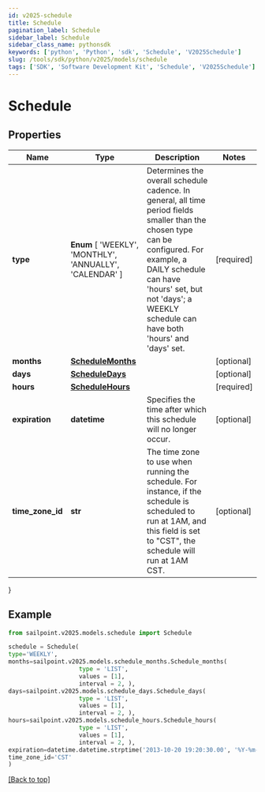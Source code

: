 ```yaml
---
id: v2025-schedule
title: Schedule
pagination_label: Schedule
sidebar_label: Schedule
sidebar_class_name: pythonsdk
keywords: ['python', 'Python', 'sdk', 'Schedule', 'V2025Schedule']
slug: /tools/sdk/python/v2025/models/schedule
tags: ['SDK', 'Software Development Kit', 'Schedule', 'V2025Schedule']
---
```


# Schedule

## Properties

| Name | Type | Description | Notes |
| --- | --- | --- | --- |
| **type** | **Enum** [ 'WEEKLY', 'MONTHLY', 'ANNUALLY', 'CALENDAR' ] | Determines the overall schedule cadence. In general, all time period fields smaller than the chosen type can be configured. For example, a DAILY schedule can have 'hours' set, but not 'days'; a WEEKLY schedule can have both 'hours' and 'days' set. | [required] |
| **months** | [**ScheduleMonths**](schedule-months) |  | [optional] |
| **days** | [**ScheduleDays**](schedule-days) |  | [optional] |
| **hours** | [**ScheduleHours**](schedule-hours) |  | [required] |
| **expiration** | **datetime** | Specifies the time after which this schedule will no longer occur. | [optional] |
| **time_zone_id** | **str** | The time zone to use when running the schedule. For instance, if the schedule is scheduled to run at 1AM, and this field is set to \"CST\", the schedule will run at 1AM CST. | [optional] |

}

## Example

```python
from sailpoint.v2025.models.schedule import Schedule

schedule = Schedule(
type='WEEKLY',
months=sailpoint.v2025.models.schedule_months.Schedule_months(
                    type = 'LIST',
                    values = [1],
                    interval = 2, ),
days=sailpoint.v2025.models.schedule_days.Schedule_days(
                    type = 'LIST',
                    values = [1],
                    interval = 2, ),
hours=sailpoint.v2025.models.schedule_hours.Schedule_hours(
                    type = 'LIST',
                    values = [1],
                    interval = 2, ),
expiration=datetime.datetime.strptime('2013-10-20 19:20:30.00', '%Y-%m-%d %H:%M:%S.%f'),
time_zone_id='CST'
)

```

[[Back to top]](#)
